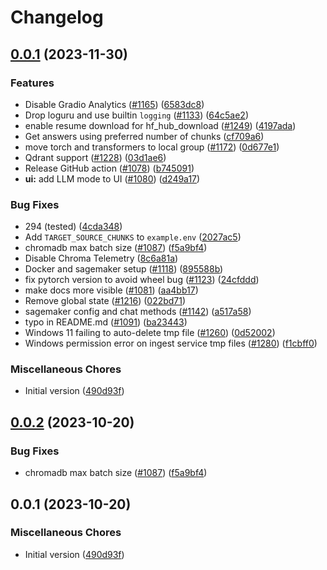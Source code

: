# Changelog

## [0.0.1](https://github.com/jmwhite/privateGPT/compare/v0.0.2...v0.0.1) (2023-11-30)


### Features

* Disable Gradio Analytics ([#1165](https://github.com/jmwhite/privateGPT/issues/1165)) ([6583dc8](https://github.com/jmwhite/privateGPT/commit/6583dc84c082773443fc3973b1cdf8095fa3fec3))
* Drop loguru and use builtin `logging` ([#1133](https://github.com/jmwhite/privateGPT/issues/1133)) ([64c5ae2](https://github.com/jmwhite/privateGPT/commit/64c5ae214a9520151c9c2d52ece535867d799367))
* enable resume download for hf_hub_download ([#1249](https://github.com/jmwhite/privateGPT/issues/1249)) ([4197ada](https://github.com/jmwhite/privateGPT/commit/4197ada6267c822f32c1d7ba2be6e7ce145a3404))
* Get answers using preferred number of chunks ([cf709a6](https://github.com/jmwhite/privateGPT/commit/cf709a6b7a951fc333ef5a089b24179ca660469b))
* move torch and transformers to local group ([#1172](https://github.com/jmwhite/privateGPT/issues/1172)) ([0d677e1](https://github.com/jmwhite/privateGPT/commit/0d677e10b970aec222ec04837d0f08f1631b6d4a))
* Qdrant support ([#1228](https://github.com/jmwhite/privateGPT/issues/1228)) ([03d1ae6](https://github.com/jmwhite/privateGPT/commit/03d1ae6d70dffdd2411f0d4e92f65080fff5a6e2))
* Release GitHub action ([#1078](https://github.com/jmwhite/privateGPT/issues/1078)) ([b745091](https://github.com/jmwhite/privateGPT/commit/b7450911b25b0b70528fd4b620cffb90766e3448))
* **ui:** add LLM mode to UI ([#1080](https://github.com/jmwhite/privateGPT/issues/1080)) ([d249a17](https://github.com/jmwhite/privateGPT/commit/d249a17c330abd122e4988d35d94bcc2df980700))


### Bug Fixes

* 294 (tested) ([4cda348](https://github.com/jmwhite/privateGPT/commit/4cda348cf87f56ff237e376b03732b1b47a99215))
* Add `TARGET_SOURCE_CHUNKS` to `example.env` ([2027ac5](https://github.com/jmwhite/privateGPT/commit/2027ac563b6606199563632191b65f5105af8ebe))
* chromadb max batch size ([#1087](https://github.com/jmwhite/privateGPT/issues/1087)) ([f5a9bf4](https://github.com/jmwhite/privateGPT/commit/f5a9bf4e374b2d4c76438cf8a97cccf222ec8e6f))
* Disable Chroma Telemetry ([8c6a81a](https://github.com/jmwhite/privateGPT/commit/8c6a81a07fc9c800d53f62a33f5ae3b5247a22a6))
* Docker and sagemaker setup ([#1118](https://github.com/jmwhite/privateGPT/issues/1118)) ([895588b](https://github.com/jmwhite/privateGPT/commit/895588b82a06c2bc71a9e22fb840c7f6442a3b5b))
* fix pytorch version to avoid wheel bug ([#1123](https://github.com/jmwhite/privateGPT/issues/1123)) ([24cfddd](https://github.com/jmwhite/privateGPT/commit/24cfddd60f74aadd2dade4c63f6012a2489938a1))
* make docs more visible ([#1081](https://github.com/jmwhite/privateGPT/issues/1081)) ([aa4bb17](https://github.com/jmwhite/privateGPT/commit/aa4bb17a2e6a797b450fa11a45e0b0528b8efecf))
* Remove global state ([#1216](https://github.com/jmwhite/privateGPT/issues/1216)) ([022bd71](https://github.com/jmwhite/privateGPT/commit/022bd718e3dfc197027b1e24fb97e5525b186db4))
* sagemaker config and chat methods ([#1142](https://github.com/jmwhite/privateGPT/issues/1142)) ([a517a58](https://github.com/jmwhite/privateGPT/commit/a517a588c4927aa5c5c2a93e4f82a58f0599d251))
* typo in README.md ([#1091](https://github.com/jmwhite/privateGPT/issues/1091)) ([ba23443](https://github.com/jmwhite/privateGPT/commit/ba23443a70d323cd4f9a242b33fd9dce1bacd2db))
* Windows 11 failing to auto-delete tmp file ([#1260](https://github.com/jmwhite/privateGPT/issues/1260)) ([0d52002](https://github.com/jmwhite/privateGPT/commit/0d520026a3d5b08a9b8487be992d3095b21e710c))
* Windows permission error on ingest service tmp files ([#1280](https://github.com/jmwhite/privateGPT/issues/1280)) ([f1cbff0](https://github.com/jmwhite/privateGPT/commit/f1cbff0fb7059432d9e71473cbdd039032dab60d))


### Miscellaneous Chores

* Initial version ([490d93f](https://github.com/jmwhite/privateGPT/commit/490d93fdc1977443c92f6c42e57a1c585aa59430))

## [0.0.2](https://github.com/imartinez/privateGPT/compare/v0.0.1...v0.0.2) (2023-10-20)


### Bug Fixes

* chromadb max batch size ([#1087](https://github.com/imartinez/privateGPT/issues/1087)) ([f5a9bf4](https://github.com/imartinez/privateGPT/commit/f5a9bf4e374b2d4c76438cf8a97cccf222ec8e6f))

## 0.0.1 (2023-10-20)

### Miscellaneous Chores

* Initial version ([490d93f](https://github.com/imartinez/privateGPT/commit/490d93fdc1977443c92f6c42e57a1c585aa59430))
